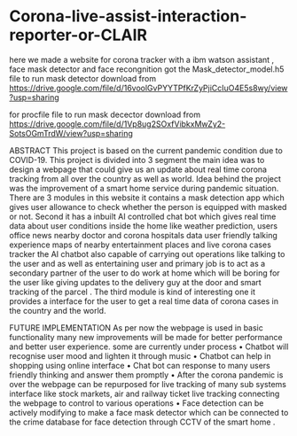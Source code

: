 # Corona-live-assist-interaction-reporter-or-CLAIR
here we made a website for corona tracker with a ibm watson assistant , face mask detector and face recongnition
got the Mask_detector_model.h5 file to run mask detector download from https://drive.google.com/file/d/16voolGvPYYTPfKrZyPjiCcIuO4E5s8wy/view?usp=sharing

for procfile file to run mask decector download from https://drive.google.com/file/d/1Vp8ug2SOxfVibkxMwZy2-SotsOGmTrdW/view?usp=sharing

ABSTRACT
This project is based on the current pandemic condition due to COVID-19. This project is divided into 3 segment the main idea was to design a webpage that could give us an update about real time corona tracking from all over the country as well as world. Idea behind the project was the improvement of a smart home service during pandemic situation.
There are 3 modules in this website it contains a mask detection app which gives user allowance to check whether the person is equipped with masked or not. 
Second it has a inbuilt AI controlled chat bot which gives real time data about user conditions inside the home like weather prediction, users office news nearby doctor and corona hospitals data user friendly talking experience maps of nearby entertainment places and live corona cases tracker the AI chatbot also capable of carrying out operations like talking to the user and as well as entertaining user and primary job is to act as a secondary partner of the user to do work at home which will be boring for the user like giving updates to the delivery guy at the door and smart tracking of the parcel .
The third module is kind of interesting one it provides a interface for the user to get a real time data of corona cases in the country and the world.

FUTURE IMPLEMENTATION
As per now the webpage is used in basic functionality many new improvements will be made for better performance and better user experience. some are currently under process
•	Chatbot will recognise user mood and lighten it through music 
•	Chatbot can help in shopping using online interface 
•	Chat bot can response to many users friendly thinking and answer them promptly
•	After the corona pandemic is over the webpage can be repurposed for live tracking of many sub systems interface like stock markets, air and railway ticket live tracking connecting the webpage to control to various operations 
•	Face detection can be actively modifying to make a face mask detector which can be connected to the crime database for face detection through CCTV of the smart home .

